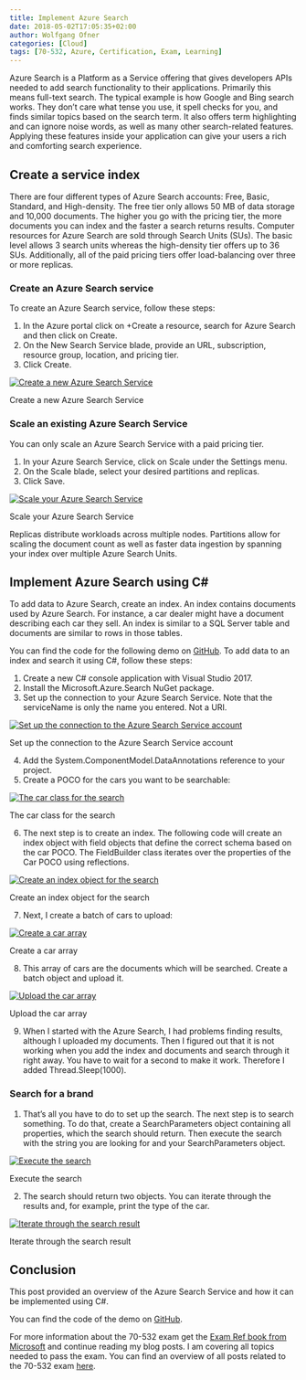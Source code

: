 ```yaml
---
title: Implement Azure Search
date: 2018-05-02T17:05:35+02:00
author: Wolfgang Ofner
categories: [Cloud]
tags: [70-532, Azure, Certification, Exam, Learning]
---
```

Azure Search is a Platform as a Service offering that gives developers APIs needed to add search functionality to their applications. Primarily this means full-text search. The typical example is how Google and Bing search works. They don&#8217;t care what tense you use, it spell checks for you, and finds similar topics based on the search term. It also offers term highlighting and can ignore noise words, as well as many other search-related features. Applying these features inside your application can give your users a rich and comforting search experience.

## Create a service index

There are four different types of Azure Search accounts: Free, Basic, Standard, and High-density. The free tier only allows 50 MB of data storage and 10,000 documents. The higher you go with the pricing tier, the more documents you can index and the faster a search returns results. Computer resources for Azure Search are sold through Search Units (SUs). The basic level allows 3 search units whereas the high-density tier offers up to 36 SUs. Additionally, all of the paid pricing tiers offer load-balancing over three or more replicas.

### Create an Azure Search service

To create an Azure Search service, follow these steps:

  1. In the Azure portal click on +Create a resource, search for Azure Search and then click on Create.
  2. On the New Search Service blade, provide an URL, subscription, resource group, location, and pricing tier.
  3. Click Create.

<div class="col-12 col-sm-10 aligncenter">
  <a href="/assets/img/posts/2018/05/Create-a-new-Azure-Search-Service.jpg"><img loading="lazy" src="/assets/img/posts/2018/05/Create-a-new-Azure-Search-Service.jpg" alt="Create a new Azure Search Service" /></a>
  
  <p>
    Create a new Azure Search Service
  </p>
</div>

### Scale an existing Azure Search Service

You can only scale an Azure Search Service with a paid pricing tier.

  1. In your Azure Search Service, click on Scale under the Settings menu.
  2. On the Scale blade, select your desired partitions and replicas.
  3. Click Save.

<div class="col-12 col-sm-10 aligncenter">
  <a href="/assets/img/posts/2018/05/Scale-your-Azure-Search-Service.jpg"><img loading="lazy" src="/assets/img/posts/2018/05/Scale-your-Azure-Search-Service.jpg" alt="Scale your Azure Search Service" /></a>
  
  <p>
    Scale your Azure Search Service
  </p>
</div>

Replicas distribute workloads across multiple nodes. Partitions allow for scaling the document count as well as faster data ingestion by spanning your index over multiple Azure Search Units.

## Implement Azure Search using C#

To add data to Azure Search, create an index. An index contains documents used by Azure Search. For instance, a car dealer might have a document describing each car they sell. An index is similar to a SQL Server table and documents are similar to rows in those tables.

You can find the code for the following demo on <a href="https://github.com/WolfgangOfner/Azure-Search" target="_blank" rel="noopener">GitHub</a>. To add data to an index and search it using C#, follow these steps:

  1. Create a new C# console application with Visual Studio 2017.
  2. Install the Microsoft.Azure.Search NuGet package.
  3. Set up the connection to your Azure Search Service. Note that the serviceName is only the name you entered. Not a URI.

<div class="col-12 col-sm-10 aligncenter">
  <a href="/assets/img/posts/2018/05/Set-up-the-connection-to-the-Azure-Search-Service-account.jpg"><img loading="lazy" src="/assets/img/posts/2018/05/Set-up-the-connection-to-the-Azure-Search-Service-account.jpg" alt="Set up the connection to the Azure Search Service account" /></a>
  
  <p>
    Set up the connection to the Azure Search Service account
  </p>
</div>

<ol start="4">
  <li>
    Add the System.ComponentModel.DataAnnotations reference to your project.
  </li>
  <li>
    Create a POCO for the cars you want to be searchable:
  </li>
</ol>

<div class="col-12 col-sm-10 aligncenter">
  <a href="/assets/img/posts/2018/05/The-car-class-for-the-search.jpg"><img loading="lazy" src="/assets/img/posts/2018/05/The-car-class-for-the-search.jpg" alt="The car class for the search" /></a>
  
  <p>
    The car class for the search
  </p>
</div>

<ol start="6">
  <li>
    The next step is to create an index. The following code will create an index object with field objects that define the correct schema based on the car POCO. The FieldBuilder class iterates over the properties of the Car POCO using reflections.
  </li>
</ol>

<div class="col-12 col-sm-10 aligncenter">
  <a href="/assets/img/posts/2018/05/Create-an-index-object-for-the-search.jpg"><img loading="lazy" src="/assets/img/posts/2018/05/Create-an-index-object-for-the-search.jpg" alt="Create an index object for the search" /></a>
  
  <p>
    Create an index object for the search
  </p>
</div>

<ol start="7">
  <li>
    Next, I create a batch of cars to upload:
  </li>
</ol>

<div class="col-12 col-sm-10 aligncenter">
  <a href="/assets/img/posts/2018/05/Create-a-car-array.jpg"><img loading="lazy" src="/assets/img/posts/2018/05/Create-a-car-array.jpg" alt="Create a car array" /></a>
  
  <p>
    Create a car array
  </p>
</div>

<ol start="8">
  <li>
    This array of cars are the documents which will be searched. Create a batch object and upload it.
  </li>
</ol>

<div class="col-12 col-sm-10 aligncenter">
  <a href="/assets/img/posts/2018/05/Upload-the-car-array.jpg"><img loading="lazy" src="/assets/img/posts/2018/05/Upload-the-car-array.jpg" alt="Upload the car array" /></a>
  
  <p>
    Upload the car array
  </p>
</div>

<ol start="9">
  <li>
    When I started with the Azure Search, I had problems finding results, although I uploaded my documents. Then I figured out that it is not working when you add the index and documents and search through it right away. You have to wait for a second to make it work. Therefore I added Thread.Sleep(1000).
  </li>
</ol>

### Search for a brand

  1. That&#8217;s all you have to do to set up the search. The next step is to search something. To do that, create a SearchParameters object containing all properties, which the search should return. Then execute the search with the string you are looking for and your SearchParameters object.

<div class="col-12 col-sm-10 aligncenter">
  <a href="/assets/img/posts/2018/05/Execute-the-search.jpg"><img loading="lazy" src="/assets/img/posts/2018/05/Execute-the-search.jpg" alt="Execute the search" /></a>
  
  <p>
    Execute the search
  </p>
</div>

<ol start="2">
  <li>
    The search should return two objects. You can iterate through the results and, for example, print the type of the car.
  </li>
</ol>

<div class="col-12 col-sm-10 aligncenter">
  <a href="/assets/img/posts/2018/05/Iterate-through-the-search-result.jpg"><img loading="lazy" src="/assets/img/posts/2018/05/Iterate-through-the-search-result.jpg" alt="Iterate through the search result" /></a>
  
  <p>
    Iterate through the search result
  </p>
</div>

## Conclusion

This post provided an overview of the Azure Search Service and how it can be implemented using C#.

You can find the code of the demo on <a href="https://github.com/WolfgangOfner/Azure-Search" target="_blank" rel="noopener">GitHub</a>.

For more information about the 70-532 exam get the <a href="http://amzn.to/2EWNWMF" target="_blank" rel="noopener">Exam Ref book from Microsoft</a> and continue reading my blog posts. I am covering all topics needed to pass the exam. You can find an overview of all posts related to the 70-532 exam <a href="/prepared-for-the-70-532-exam/" target="_blank" rel="noopener">here</a>.